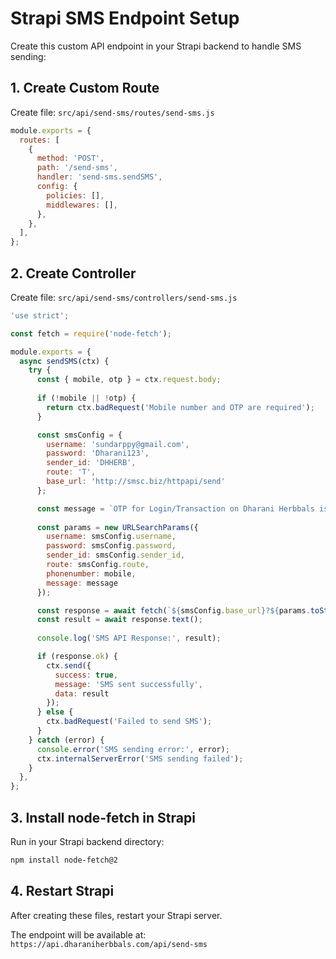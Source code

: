 # Strapi SMS Endpoint Setup

Create this custom API endpoint in your Strapi backend to handle SMS sending:

## 1. Create Custom Route

Create file: `src/api/send-sms/routes/send-sms.js`

```javascript
module.exports = {
  routes: [
    {
      method: 'POST',
      path: '/send-sms',
      handler: 'send-sms.sendSMS',
      config: {
        policies: [],
        middlewares: [],
      },
    },
  ],
};
```

## 2. Create Controller

Create file: `src/api/send-sms/controllers/send-sms.js`

```javascript
'use strict';

const fetch = require('node-fetch');

module.exports = {
  async sendSMS(ctx) {
    try {
      const { mobile, otp } = ctx.request.body;
      
      if (!mobile || !otp) {
        return ctx.badRequest('Mobile number and OTP are required');
      }

      const smsConfig = {
        username: 'sundarppy@gmail.com',
        password: 'Dharani123',
        sender_id: 'DHHERB',
        route: 'T',
        base_url: 'http://smsc.biz/httpapi/send'
      };

      const message = `OTP for Login/Transaction on Dharani Herbbals is ${otp} and valid for 30 minutes. Do not share this OTP with anyone for security reasons.`;
      
      const params = new URLSearchParams({
        username: smsConfig.username,
        password: smsConfig.password,
        sender_id: smsConfig.sender_id,
        route: smsConfig.route,
        phonenumber: mobile,
        message: message
      });

      const response = await fetch(`${smsConfig.base_url}?${params.toString()}`);
      const result = await response.text();
      
      console.log('SMS API Response:', result);

      if (response.ok) {
        ctx.send({
          success: true,
          message: 'SMS sent successfully',
          data: result
        });
      } else {
        ctx.badRequest('Failed to send SMS');
      }
    } catch (error) {
      console.error('SMS sending error:', error);
      ctx.internalServerError('SMS sending failed');
    }
  },
};
```

## 3. Install node-fetch in Strapi

Run in your Strapi backend directory:
```bash
npm install node-fetch@2
```

## 4. Restart Strapi

After creating these files, restart your Strapi server.

The endpoint will be available at: `https://api.dharaniherbbals.com/api/send-sms`